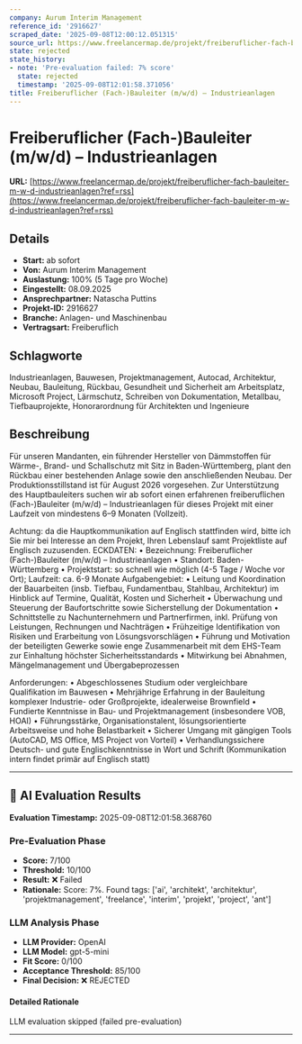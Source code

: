 ```yaml
---
company: Aurum Interim Management
reference_id: '2916627'
scraped_date: '2025-09-08T12:00:12.051315'
source_url: https://www.freelancermap.de/projekt/freiberuflicher-fach-bauleiter-m-w-d-industrieanlagen?ref=rss
state: rejected
state_history:
- note: 'Pre-evaluation failed: 7% score'
  state: rejected
  timestamp: '2025-09-08T12:01:58.371056'
title: Freiberuflicher (Fach-)Bauleiter (m/w/d) – Industrieanlagen
---
```



# Freiberuflicher (Fach-)Bauleiter (m/w/d) – Industrieanlagen
**URL:** [https://www.freelancermap.de/projekt/freiberuflicher-fach-bauleiter-m-w-d-industrieanlagen?ref=rss](https://www.freelancermap.de/projekt/freiberuflicher-fach-bauleiter-m-w-d-industrieanlagen?ref=rss)
## Details
- **Start:** ab sofort
- **Von:** Aurum Interim Management
- **Auslastung:** 100% (5 Tage pro Woche)
- **Eingestellt:** 08.09.2025
- **Ansprechpartner:** Natascha Puttins
- **Projekt-ID:** 2916627
- **Branche:** Anlagen- und Maschinenbau
- **Vertragsart:** Freiberuflich

## Schlagworte
Industrieanlagen, Bauwesen, Projektmanagement, Autocad, Architektur, Neubau, Bauleitung, Rückbau, Gesundheit und Sicherheit am Arbeitsplatz, Microsoft Project, Lärmschutz, Schreiben von Dokumentation, Metallbau, Tiefbauprojekte, Honorarordnung für Architekten und Ingenieure

## Beschreibung
Für unseren Mandanten, ein führender Hersteller von Dämmstoffen für Wärme-, Brand- und Schallschutz mit Sitz in Baden-Württemberg, plant den Rückbau einer bestehenden Anlage sowie den anschließenden Neubau. Der Produktionsstillstand ist für August 2026 vorgesehen. Zur Unterstützung des Hauptbauleiters suchen wir ab sofort einen erfahrenen freiberuflichen (Fach-)Bauleiter (m/w/d) – Industrieanlagen für dieses Projekt mit einer Laufzeit von mindestens 6–9 Monaten (Vollzeit).

Achtung: da die Hauptkommunikation auf Englisch stattfinden wird, bitte ich Sie mir bei Interesse an dem Projekt, Ihren Lebenslauf samt Projektliste auf Englisch zuzusenden.
ECKDATEN:
• Bezeichnung: Freiberuflicher (Fach-)Bauleiter (m/w/d) – Industrieanlagen
• Standort: Baden-Württemberg
• Projektstart: so schnell wie möglich (4-5 Tage / Woche vor Ort); Laufzeit: ca. 6-9 Monate
Aufgabengebiet:
• Leitung und Koordination der Bauarbeiten (insb. Tiefbau, Fundamentbau, Stahlbau, Architektur) im Hinblick auf Termine, Qualität, Kosten und Sicherheit
• Überwachung und Steuerung der Baufortschritte sowie Sicherstellung der Dokumentation
• Schnittstelle zu Nachunternehmern und Partnerfirmen, inkl. Prüfung von Leistungen, Rechnungen und Nachträgen
• Frühzeitige Identifikation von Risiken und Erarbeitung von Lösungsvorschlägen
• Führung und Motivation der beteiligten Gewerke sowie enge Zusammenarbeit mit dem EHS-Team zur Einhaltung höchster Sicherheitsstandards
• Mitwirkung bei Abnahmen, Mängelmanagement und Übergabeprozessen

Anforderungen:
• Abgeschlossenes Studium oder vergleichbare Qualifikation im Bauwesen
• Mehrjährige Erfahrung in der Bauleitung komplexer Industrie- oder Großprojekte, idealerweise Brownfield
• Fundierte Kenntnisse in Bau- und Projektmanagement (insbesondere VOB, HOAI)
• Führungsstärke, Organisationstalent, lösungsorientierte Arbeitsweise und hohe Belastbarkeit
• Sicherer Umgang mit gängigen Tools (AutoCAD, MS Office, MS Project von Vorteil)
• Verhandlungssichere Deutsch- und gute Englischkenntnisse in Wort und Schrift (Kommunikation intern findet primär auf Englisch statt)

---

## 🤖 AI Evaluation Results

**Evaluation Timestamp:** 2025-09-08T12:01:58.368760

### Pre-Evaluation Phase
- **Score:** 7/100
- **Threshold:** 10/100
- **Result:** ❌ Failed
- **Rationale:** Score: 7%. Found tags: ['ai', 'architekt', 'architektur', 'projektmanagement', 'freelance', 'interim', 'projekt', 'project', 'ant']

### LLM Analysis Phase
- **LLM Provider:** OpenAI
- **LLM Model:** gpt-5-mini
- **Fit Score:** 0/100
- **Acceptance Threshold:** 85/100
- **Final Decision:** ❌ REJECTED

#### Detailed Rationale
LLM evaluation skipped (failed pre-evaluation)

---
